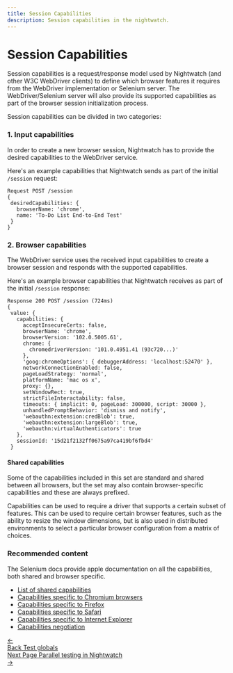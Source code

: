 ```yaml
---
title: Session Capabilities
description: Session capabilities in the nightwatch.
---
```


<div class="page-header"><h1>Session Capabilities</h1></div>

Session capabilities is a request/response model used by Nightwatch (and other W3C WebDriver clients) to define which browser features it requires from the WebDriver implementation or Selenium server. 
The WebDriver/Selenium server will also provide its supported capabilities as part of the browser session initialization process.

Session capabilities can be divided in two categories:
### 1. Input capabilities
In order to create a new browser session, Nightwatch has to provide the desired capabilities to the WebDriver service. 

Here's an example capabilities that Nightwatch sends as part of the initial `/session` request:

<pre><code class="language-bash">Request POST /session  
{
 desiredCapabilities: {
   browserName: 'chrome',
   name: 'To-Do List End-to-End Test'
 }
}</code></pre>

### 2. Browser capabilities
The WebDriver service uses the received input capabilities to create a browser session and responds with the supported capabilities.

Here's an example browser capabilities that Nightwatch receives as part of the initial `/session` response:

<pre><code class="language-bash">Response 200 POST /session (724ms)
{
 value: {
   capabilities: {
     acceptInsecureCerts: false,
     browserName: 'chrome',
     browserVersion: '102.0.5005.61',
     chrome: {
       chromedriverVersion: '101.0.4951.41 (93c720...)'
     },
     'goog:chromeOptions': { debuggerAddress: 'localhost:52470' },
     networkConnectionEnabled: false,
     pageLoadStrategy: 'normal',
     platformName: 'mac os x',
     proxy: {},
     setWindowRect: true,
     strictFileInteractability: false,
     timeouts: { implicit: 0, pageLoad: 300000, script: 30000 },
     unhandledPromptBehavior: 'dismiss and notify',
     'webauthn:extension:credBlob': true,
     'webauthn:extension:largeBlob': true,
     'webauthn:virtualAuthenticators': true
   },
   sessionId: '15d21f2132ff0675a97ca419bf6fbd4'
 }</code></pre>


#### Shared capabilities

Some of the capabilities included in this set are standard and shared between all browsers, but the set may also contain browser-specific capabilities and these are always prefixed.

Capabilities can be used to require a driver that supports a certain subset of features. This can be used to require certain browser features, such as the ability to resize the window dimensions, but is also used in distributed environments to select a particular browser configuration from a matrix of choices.

### Recommended content
The Selenium docs provide apple documentation on all the capabilities, both shared and browser specific.

- [List of shared capabilities](https://www.selenium.dev/documentation/webdriver/capabilities/shared/)
- [Capabilities specific to Chromium browsers](https://www.selenium.dev/documentation/webdriver/capabilities/chromium/)
- [Capabilities specific to Firefox](https://www.selenium.dev/documentation/webdriver/capabilities/firefox/)
- [Capabilities specific to Safari](https://www.selenium.dev/documentation/webdriver/capabilities/safari/)
- [Capabilities specific to Internet Explorer](https://www.selenium.dev/documentation/webdriver/capabilities/internet_explorer/)
- [Capabilities negotiation](https://developer.mozilla.org/en-US/docs/Web/WebDriver/Capabilities#capabilities_negotiation)

 <div class="doc-pagination pt-40">
  <div class="previous">
    <a href="/guide/concepts/test-globals.html">
      <span>←</span>
        <div class="d-flex flex-column">
          <span class="smallT">Back</span>
          <span class="bigT">Test globals</span>
        </div>
    </a>
  </div>
  <div class="next">
    <a href="/guide/concepts/parallel-testing-in-nightwatch.html">
        <div class="d-flex flex-column">
          <span class="smallT">Next Page</span>
          <span class="bigT">Parallel testing in Nightwatch</span>
        </div>
        <span>→</span>
    </a>
  </div>
</div>
